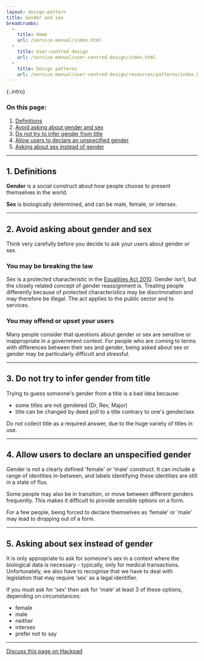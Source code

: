 ```yaml
---
layout: design-pattern
title: Gender and sex
breadcrumbs:
  -
    title: Home
    url: /service-manual/index.html
  -
    title: User-centred design
    url: /service-manual/user-centred-design/index.html
  -
    title: Design patterns
    url: /service-manual/user-centred-design/resources/patterns/index.html
---
```


{:.intro}


### On this page:

1. [Definitions](#section-1)
2. [Avoid asking about gender and sex](#section-2)
3. [Do not try to infer gender from title](#section-3)
4. [Allow users to declare an unspecified gender](#section-4)
5. [Asking about sex instead of gender](#section-5)


---

<h2 class="heading-36" id="section-1">1. Definitions</h2>

**Gender** is a social construct about how people choose to present themselves in the world. 

**Sex** is biologically determined, and can be male, female, or intersex.

---

<h2 class="heading-36" id="section-2">2. Avoid asking about gender and sex</h2>

Think very carefully before you decide to ask your users about gender or sex.

### You may be breaking the law

Sex is a protected characteristic in the [Equalities Act 2010](http://www.legislation.gov.uk/ukpga/2010/15/part/2/chapter/1). Gender isn't, but the closely related concept of gender reassignment is. Treating people differently because of protected characteristics may be discrimination and may therefore be illegal. The act applies to the public sector and to services.


### You may offend or upset your users

Many people consider that questions about gender or sex are sensitive or inappropriate in a government context. 
For people who are coming to terms with differences between their sex and gender, being asked about sex or gender may be particularly difficult and stressful. 

---

<h2 class="heading-36" id="section-3">3. Do not try to infer gender from title</h2>

Trying to guess someone's gender from a title is a bad idea because:

* some titles are not gendered (Dr, Rev, Major)
* title can be changed by deed poll to a title contrary to one's gender/sex

Do not collect title as a required answer, due to the huge variety of titles in use.

---

<h2 class="heading-36" id="section-4">4. Allow users to declare an unspecified gender</h2>

Gender is not a clearly defined 'female' or 'male' construct. It can include a range of identities in-between, and labels identifying these identities are still in a state of flux. 

Some people may also be in transition, or move between different genders frequently. This makes it difficult to provide sensible options on a form. 

For a few people, being forced to declare themselves as 'female' or 'male' may lead to dropping out of a form. 

---

<h2 class="heading-36" id="section-5">5. Asking about sex instead of gender</h2>

It is only appropriate to ask for someone's sex in a context where the biological data is necessary - typically, only for medical transactions. Unfortunately, we also have to recognise that we have to deal with legislation that may require 'sex' as a legal identifier.

If you must ask for 'sex' then ask for 'male' at least 3 of these options, depending on circumstances: 

* female
* male
* neither
* intersex
* prefer not to say


---

[Discuss this page on Hackpad](https://designpatterns.hackpad.com/Gender-and-sex-NHY1Rl0kLD2)

